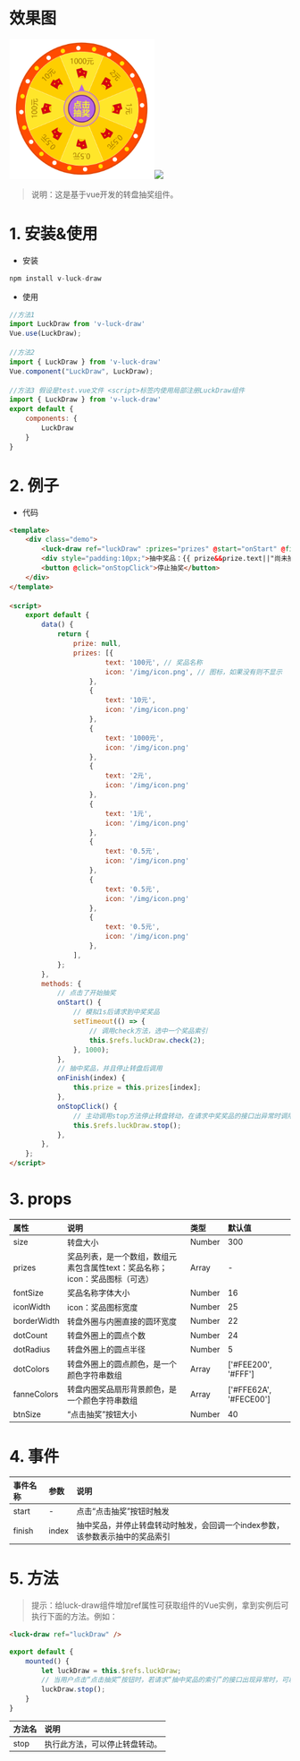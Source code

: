 # 效果图
<img src="https://raw.githubusercontent.com/destiny-wenlun/vue-luckdraw/master/demo/demo1.png" width="260"  /><img src="https://raw.githubusercontent.com/destiny-wenlun/vue-luckdraw/master/demo/demo2.gif" width="260"  />

> 说明：这是基于vue开发的转盘抽奖组件。

# 1. 安装&使用

* 安装

``` javascript
npm install v-luck-draw
```

* 使用

``` javascript
//方法1
import LuckDraw from 'v-luck-draw'
Vue.use(LuckDraw);

//方法2
import { LuckDraw } from 'v-luck-draw'
Vue.component("LuckDraw", LuckDraw);

//方法3 假设是test.vue文件 <script>标签内使用局部注册LuckDraw组件
import { LuckDraw } from 'v-luck-draw'
export default {
    components: {
        LuckDraw
    }
}
```

# 2. 例子

* 代码

``` html
<template>
    <div class="demo">
        <luck-draw ref="luckDraw" :prizes="prizes" @start="onStart" @finish="onFinish" />
        <div style="padding:10px;">抽中奖品：{{ prize&&prize.text||"尚未抽奖" }}</div>
        <button @click="onStopClick">停止抽奖</button>
    </div>
</template>

<script>
    export default {
        data() {
            return {
                prize: null,
                prizes: [{
                        text: '100元', // 奖品名称
                        icon: '/img/icon.png', // 图标，如果没有则不显示
                    },
                    {
                        text: '10元',
                        icon: '/img/icon.png'
                    },
                    {
                        text: '1000元',
                        icon: '/img/icon.png'
                    },
                    {
                        text: '2元',
                        icon: '/img/icon.png'
                    },
                    {
                        text: '1元',
                        icon: '/img/icon.png'
                    },
                    {
                        text: '0.5元',
                        icon: '/img/icon.png'
                    },
                    {
                        text: '0.5元',
                        icon: '/img/icon.png'
                    },
                    {
                        text: '0.5元',
                        icon: '/img/icon.png'
                    },
                ],
            };
        },
        methods: {
            // 点击了开始抽奖
            onStart() {
                // 模拟1s后请求到中奖奖品
                setTimeout(() => {
                    // 调用check方法，选中一个奖品索引
                    this.$refs.luckDraw.check(2);
                }, 1000);
            },
            // 抽中奖品，并且停止转盘后调用
            onFinish(index) {
                this.prize = this.prizes[index];
            },
            onStopClick() {
                // 主动调用stop方法停止转盘转动，在请求中奖奖品的接口出异常时调用
                this.$refs.luckDraw.stop();
            },
        },
    };
</script>
```

# 3. props

|属性|说明|类型|默认值|
|:-|:-|:-|:-|
|size|转盘大小|Number|300|
|prizes|奖品列表，是一个数组，数组元素包含属性text：奖品名称；icon：奖品图标（可选）|Array|-|
|fontSize|奖品名称字体大小|Number|16|
|iconWidth|icon：奖品图标宽度|Number|25|
|borderWidth|转盘外圈与内圈直接的圆环宽度|Number|22|
|dotCount|转盘外圈上的圆点个数|Number|24|
|dotRadius|转盘外圈上的圆点半径|Number|5|
|dotColors|转盘外圈上的圆点颜色，是一个颜色字符串数组|Array|['#FEE200', '#FFF']|
|fanneColors|转盘内圈奖品扇形背景颜色，是一个颜色字符串数组|Array|['#FFE62A', '#FECE00']|
|btnSize|“点击抽奖”按钮大小|Number|40|

# 4. 事件

|事件名称|参数|说明|
|:-|:-|:-|
|start|-|点击“点击抽奖”按钮时触发|
|finish|index|抽中奖品，并停止转盘转动时触发，会回调一个index参数，该参数表示抽中的奖品索引|

# 5. 方法

> 提示：给luck-draw组件增加ref属性可获取组件的Vue实例，拿到实例后可执行下面的方法。例如：

``` html
<luck-draw ref="luckDraw" />
```

``` javascript
export default {
    mounted() {
        let luckDraw = this.$refs.luckDraw;
        // 当用户点击“点击抽奖”按钮时，若请求“抽中奖品的索引”的接口出现异常时，可以调用stop方法停止转盘转动
        luckDraw.stop();
    }
}
```

|方法名|说明|
|:-|:-|
|stop|执行此方法，可以停止转盘转动。|

